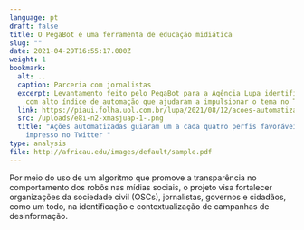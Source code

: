 ```yaml
---
language: pt
draft: false
title: O PegaBot é uma ferramenta de educação midiática
slug: ""
date: 2021-04-29T16:55:17.000Z
weight: 1
bookmark:
  alt: ..
  caption: Parceria com jornalistas
  excerpt: Levantamento feito pelo PegaBot para a Agência Lupa identificou contas
    com alto índice de automação que ajudaram a impulsionar o tema no Twitter .
  link: https://piaui.folha.uol.com.br/lupa/2021/08/12/acoes-automatizadas-voto-impresso/
  src: /uploads/e8i-n2-xmasjuap-1-.png
  title: "Ações automatizadas guiaram um a cada quatro perfis favoráveis ao voto
    impresso no Twitter "
type: analysis
file: http://africau.edu/images/default/sample.pdf
---
```

Por meio do uso de um algoritmo que promove a transparência no comportamento dos robôs nas mídias sociais, o projeto visa fortalecer organizações da sociedade civil (OSCs), jornalistas, governos e cidadãos, como um todo, na identificação e contextualização de campanhas de desinformação.